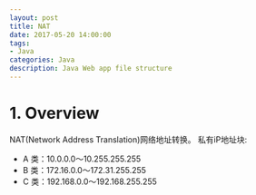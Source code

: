 ```yaml
---
layout: post
title: NAT
date: 2017-05-20 14:00:00
tags:
- Java
categories: Java
description: Java Web app file structure
---
```


# 1. Overview
NAT(Network Address Translation)网络地址转换。
私有iP地址块:    
* A 类：10.0.0.0～10.255.255.255
* B 类：172.16.0.0～172.31.255.255
* C 类：192.168.0.0～192.168.255.255

